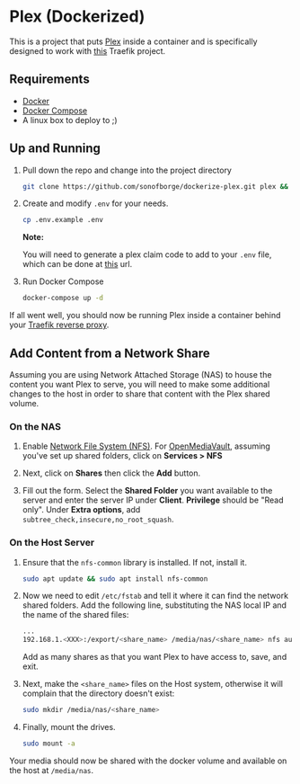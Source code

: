 # Plex (Dockerized)

This is a project that puts
[Plex](https://www.plex.tv/)
inside a container and is specifically designed to work with
[this](https://github.com/sonofborge/dockerize-traefik) Traefik project.

## Requirements

*   [Docker](https://docs.docker.com/install/)
*   [Docker Compose](https://docs.docker.com/compose/install/)
*   A linux box to deploy to ;)

## Up and Running

1.  Pull down the repo and change into the project directory

    ```sh
    git clone https://github.com/sonofborge/dockerize-plex.git plex && cd plex
    ```

1.  Create and modify `.env` for your needs.

    ```sh
    cp .env.example .env
    ```

    **Note:**

    You will need to generate a plex claim code to add to your `.env` file,
    which can be done at
    [this](https://www.plex.tv/claim/)
    url.

1.  Run Docker Compose

    ```sh
    docker-compose up -d
    ```

If all went well,
you should now be running Plex inside a container behind your
[Traefik reverse proxy](https://github.com/sonofborge/dockerize-traefik).

## Add Content from a Network Share

Assuming you are using Network Attached Storage (NAS) to house the content you want Plex to serve,
you will need to make some additional changes to the host in order to share that content with the Plex shared volume.

### On the NAS

1.  Enable [Network File System (NFS)](https://help.ubuntu.com/lts/serverguide/network-file-system.html).
    For [OpenMediaVault](https://www.openmediavault.org/),
    assuming you've set up shared folders,
    click on **Services > NFS**

1.  Next, click on **Shares** then click the **Add** button.

1.  Fill out the form.
    Select the **Shared Folder** you want available to the server and enter the server IP under **Client**.
    **Privilege** should be "Read only".
    Under **Extra options**, add `subtree_check,insecure,no_root_squash`.

### On the Host Server

1.  Ensure that the `nfs-common` library is installed.
    If not,
    install it.

    ```sh
    sudo apt update && sudo apt install nfs-common
    ```

1.  Now we need to edit `/etc/fstab` and tell it where it can find the network shared folders.
    Add the following line,
    substituting the NAS local IP and the name of the shared files:

    ```sh
    ...
    192.168.1.<XXX>:/export/<share_name> /media/nas/<share_name> nfs auto,defaults,nofail 0 0
    ```

    Add as many shares as that you want Plex to have access to,
    save,
    and exit.

1.  Next,
    make the `<share_name>` files on the Host system,
    otherwise it will complain that the directory doesn't exist:

    ```sh
    sudo mkdir /media/nas/<share_name>
    ```

1.  Finally,
    mount the drives.

    ```sh
    sudo mount -a
    ```

Your media should now be shared with the docker volume and available on the host at `/media/nas`.
